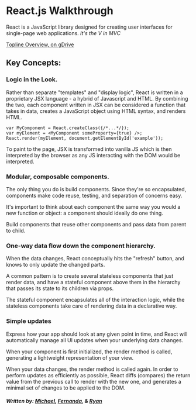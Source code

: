# React.js Walkthrough

React is a JavaScript library designed for creating user interfaces for single-page web applications. *It's the V in MVC*

[Topline Overview, on gDrive](https://docs.google.com/presentation/d/1sGJdAk45a4lO1E-y0poEOOHI8ldN1zvMM28eRpa-uMg/edit?usp=sharing)

## Key Concepts:

### Logic in the Look.

Rather than separate "templates" and "display logic", React is written in a proprietary JSX language - a hybrid of Javascript and HTML. By combining the two, each component written in JSX can be considered a function that takes in data, creates a JavaScript object using HTML syntax, and renders HTML.

```
var MyComponent = React.createClass({/*...*/});
var myElement = <MyComponent someProperty={true} />;
React.render(myElement, document.getElementById('example'));
```

To paint to the page, JSX is transformed into vanilla JS which is then interpreted by the browser as any JS interacting with the DOM would be interpreted.


### Modular, composable components.

The only thing you do is build components. Since they're so encapsulated, components make code reuse, testing, and separation of concerns easy.

It's important to think about each component the same way you would a new function or object: a component should ideally do one thing.

Build components that reuse other components and pass data from parent to child.


### One-way data flow down the component hierarchy.

When the data changes, React conceptually hits the "refresh" button, and knows to only update the changed parts.

A common pattern is to create several stateless components that just render data, and have a stateful component above them in the hierarchy that passes its state to its children via props. 

The stateful component encapsulates all of the interaction logic, while the stateless components take care of rendering data in a declarative way.


### Simple updates

Express how your app should look at any given point in time, and React will automatically manage all UI updates when your underlying data changes.

When your component is first initialized, the render method is called, generating a lightweight representation of your view. 

When your data changes, the render method is called again. In order to perform updates as efficiently as possible, React diffs (compares) the return value from the previous call to render with the new one, and generates a minimal set of changes to be applied to the DOM.


##### Written by: [Michael](https://github.com/michaelsdennis4), [Fernanda](https://github.com/fcorrea16), & [Ryan](https://github.com/ryaneburke)





